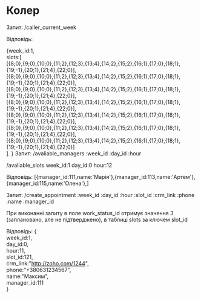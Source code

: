 # Колер
Запит:
/caller_current_week

Відповідь:

{week_id:1,    
slots:[  
    [{8;0},{9;0},{10;0},{11;2},{12;3},{13;4},{14;2},{15;2},{16;1},{17;0},{18;1},{19;-1},{20;1},{21;4},{22;0}],  
    [{8;0},{9;0},{10;0},{11;2},{12;3},{13;4},{14;2},{15;2},{16;1},{17;0},{18;1},{19;-1},{20;1},{21;4},{22;0}],  
    [{8;0},{9;0},{10;0},{11;2},{12;3},{13;4},{14;2},{15;2},{16;1},{17;0},{18;1},{19;-1},{20;1},{21;4},{22;0}],  
    [{8;0},{9;0},{10;0},{11;2},{12;3},{13;4},{14;2},{15;2},{16;1},{17;0},{18;1},{19;-1},{20;1},{21;4},{22;0}],  
    [{8;0},{9;0},{10;0},{11;2},{12;3},{13;4},{14;2},{15;2},{16;1},{17;0},{18;1},{19;-1},{20;1},{21;4},{22;0}],  
    [{8;0},{9;0},{10;0},{11;2},{12;3},{13;4},{14;2},{15;2},{16;1},{17;0},{18;1},{19;-1},{20;1},{21;4},{22;0}],  
    [{8;0},{9;0},{10;0},{11;2},{12;3},{13;4},{14;2},{15;2},{16;1},{17;0},{18;1},{19;-1},{20;1},{21;4},{22;0}]  
    ]. 
}
Запит:
/avaliable_managers :week_id :day_id :hour

/avaliable_slots week_id:1 day_id:0 hour:12


Відповідь:
[{manager_id:111,name:'Maрія'},{manager_id:113,name:'Артем'},{manager_id:115,name:'Олена'},]



Запит:
/create_appointment :week_id :day_id :hour :slot_id :crm_link :phone :name :manager_id
  
При виконанні запиту в поле work_status_id отримує значення 3 (заплановано, але не підтверджено), в таблиці slots за ключем slot_id 

Відповідь:
{  
    week_id:1,  
    day_id:0,  
    hour:11,  
    slot_id:121,  
    crm_link:"http://zoho.com/1244",  
    phone:"+380631234567",  
    name:"Максим",  
    manager_id:111  
}



